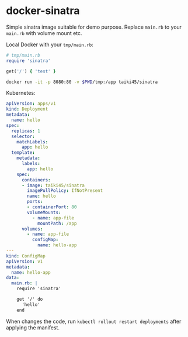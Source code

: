 docker-sinatra
==============

Simple sinatra image suitable for demo purpose. Replace `main.rb` to your `main.rb` with volume mount etc.

Local Docker with your `tmp/main.rb`:

```ruby
# tmp/main.rb
require 'sinatra'

get('/') { 'test' }
```

```bash
docker run -it -p 8080:80 -v $PWD/tmp:/app taiki45/sinatra
```

Kubernetes:

```yaml
apiVersion: apps/v1
kind: Deployment
metadata:
  name: hello
spec:
  replicas: 1
  selector:
    matchLabels:
      app: hello
  template:
    metadata:
      labels:
        app: hello
    spec:
      containers:
      - image: taiki45/sinatra
        imagePullPolicy: IfNotPresent
        name: hello
        ports:
        - containerPort: 80
        volumeMounts:
          - name: app-file
            mountPath: /app
      volumes:
        - name: app-file
          configMap:
            name: hello-app
---
kind: ConfigMap
apiVersion: v1
metadata:
  name: hello-app
data:
  main.rb: |
    require 'sinatra'

    get '/' do
      'hello'
    end
```

When changes the code, run `kubectl rollout restart deployments` after applying the manifest.
